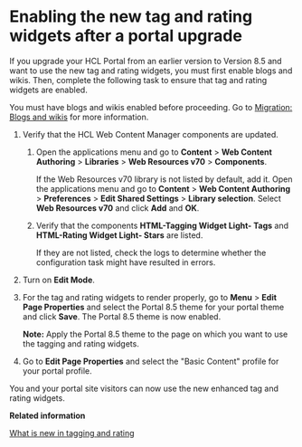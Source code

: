 # Enabling the new tag and rating widgets after a portal upgrade

If you upgrade your HCL Portal from an earlier version to Version 8.5 and want to use the new tag and rating widgets, you must first enable blogs and wikis. Then, complete the following task to ensure that tag and rating widgets are enabled.

You must have blogs and wikis enabled before proceeding. Go to [Migration: Blogs and wikis](mig_blogs_wiki.md#) for more information.

1.  Verify that the HCL Web Content Manager components are updated.

    1.  Open the applications menu and go to **Content** \> **Web Content Authoring** \> **Libraries** \> **Web Resources v70** \> **Components**.

        If the Web Resources v70 library is not listed by default, add it. Open the applications menu and go to **Content** \> **Web Content Authoring** \> **Preferences** \> **Edit Shared Settings** \> **Library selection**. Select **Web Resources v70** and click **Add** and **OK**.

    2.  Verify that the components **HTML-Tagging Widget Light- Tags** and **HTML-Rating Widget Light- Stars** are listed.

        If they are not listed, check the logs to determine whether the configuration task might have resulted in errors.

2.  Turn on **Edit Mode**.

3.  For the tag and rating widgets to render properly, go to **Menu** \> **Edit Page Properties** and select the Portal 8.5 theme for your portal theme and click **Save**. The Portal 8.5 theme is now enabled.

    **Note:** Apply the Portal 8.5 theme to the page on which you want to use the tagging and rating widgets.

4.  Go to **Edit Page Properties** and select the "Basic Content" profile for your portal profile.


You and your portal site visitors can now use the new enhanced tag and rating widgets.


**Related information**  


[What is new in tagging and rating](../admin-system/tag_rate_whatsnew.md)

